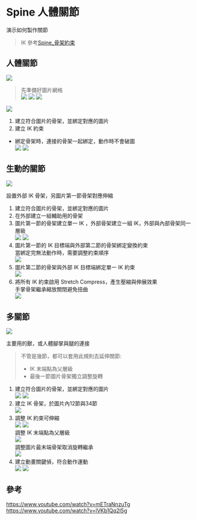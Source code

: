 # Spine 人體關節

演示如何製作關節

> IK 參考[Spine_骨架約束](Spine_骨架約束.md)

## 人體關節

![](moive/2023-03-18%2017_44_51.webp)

> 先準備好圖片網格
> <br>
> ![](img/2023-03-18%2017_24_29.png)
> ![](img/2023-03-18%2017_24_46.png)
> ![](img/2023-03-18%2017_24_56.png)

![](moive/2023-03-18%2017_39_44.webp)

1. 建立符合圖片的骨架，並綁定對應的圖片
3. 建立 IK 約束

+ 綁定骨架時，連接的骨架一起綁定，動作時不會破圖
  <br>
  ![](img/2023-03-18%2017_49_31.png)
  ![](img/2023-03-18%2017_49_52.png)

## 生動的關節

![](moive/2023-03-18%2020_29_03.webp)

設置外部 IK 骨架，另圖片第一節骨架對應伸縮

1. 建立符合圖片的骨架，並綁定對應的圖片
2. 在外部建立一組輔助用的骨架
3. 圖片第一節的骨架建立單一 IK ，外部骨架建立一組 IK，外部與內部骨架同一層級
   <br>
   ![](moive/2023-03-18%2018_32_19.webp)
   ![](img/2023-03-18%2020_25_58.png)
4. 圖片第一節的 IK 目標端與外部第二節的骨架綁定變換約束
   <br>
   當綁定完無法動作時，需要調整約束順序
   <br>
   ![](moive/2023-03-18%2019_51_57.webp)
5. 圖片第二節的骨架與外部 IK 目標端綁定單一 IK 約束
   <br>
   ![](moive/2023-03-18%2020_13_44.webp)
6. 將所有 IK 約束啟用 Stretch Compress，產生壓縮與伸展效果<br>手掌骨架繼承縮放關閉避免扭曲
   <br>
   ![](moive/2023-03-18%2020_24_36.webp)

## 多關節

![](moive/2023-03-20%2014_59_12.webp)

主要用的獸，或人體腳掌與腿的連接

> 不管是幾節，都可以套用此規則去延伸關節:
> + IK 末端點為父層級
> + 最後一節圖片骨架獨立調整旋轉

1. 建立符合圖片的骨架，並綁定對應的圖片
   <br>
   ![](moive/2023-03-20%2013_45_14.webp)
   ![](img/2023-03-20%2013_48_38.png)
2. 建立 IK 骨架，於圖片內12節與34節
   <br>
   ![](moive/2023-03-20%2013_45_24.webp)
3. 調整 IK 約束可伸縮<br>
   ![](moive/2023-03-20%2013_45_34.webp)
   ![](img/2023-03-20%2013_55_36.png)
   <br>調整 IK 末端點為父層級<br>
   ![](img/2023-03-20%2013_54_47.png)
   <br>調整圖片最末端骨架取消旋轉繼承<br>
   ![](img/2023-03-20%2013_54_58.png)
4. 建立動畫關鍵偵，符合動作運動
   <br>
   ![](moive/2023-03-20%2014_59_12.webp)
   ![](img/2023-03-20%2014_59_46.png)


## 參考

https://www.youtube.com/watch?v=mETraNnzuTg
https://www.youtube.com/watch?v=lVKb1Qq2I5g